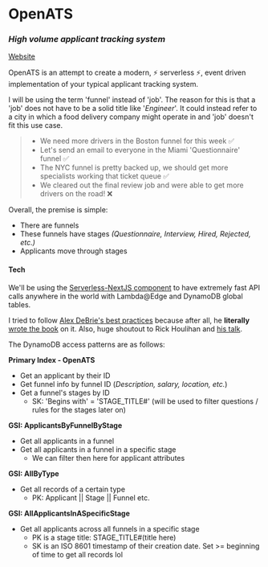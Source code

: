 # OpenATS

### _High volume applicant tracking system_

[Website](https://openats.net)

OpenATS is an attempt to create a modern, ⚡ serverless ⚡, event driven implementation of your typical applicant tracking system.

I will be using the term 'funnel' instead of 'job'. The reason for this is that a 'job' does not have to be a solid title like '_Engineer_'. It could instead refer to a city in which a food delivery company might operate in and 'job' doesn't fit this use case.

> - We need more drivers in the Boston funnel for this week ✅
> - Let's send an email to everyone in the Miami 'Questionnaire' funnel ✅
> - The NYC funnel is pretty backed up, we should get more specialists working that ticket queue ✅
> - We cleared out the final review job and were able to get more drivers on the road! ❌

Overall, the premise is simple:

- There are funnels
- These funnels have stages _(Questionnaire, Interview, Hired, Rejected, etc.)_
- Applicants move through stages

#### Tech

We'll be using the [Serverless-NextJS component](https://github.com/serverless-nextjs/serverless-next.js) to have extremely fast API calls anywhere in the world with Lambda@Edge and DynamoDB global tables.

I tried to follow [Alex DeBrie's best practices](https://www.youtube.com/watch?v=DIQVJqiSUkE) because after all, he **literally** [wrote the book](https://www.dynamodbbook.com/) on it. Also, huge shoutout to Rick Houlihan and [his talk](https://www.youtube.com/watch?v=HaEPXoXVf2k&).

The DynamoDB access patterns are as follows:

**Primary Index - OpenATS**

- Get an applicant by their ID
- Get funnel info by funnel ID (_Description, salary, location, etc._)
- Get a funnel's stages by ID
  - SK: 'Begins with' = 'STAGE_TITLE#' (will be used to filter questions / rules for the stages later on)

**GSI: ApplicantsByFunnelByStage**

- Get all applicants in a funnel
- Get all applicants in a funnel in a specific stage
  - We can filter then here for applicant attributes

**GSI: AllByType**

- Get all records of a certain type
  - PK: Applicant || Stage || Funnel etc.

**GSI: AllApplicantsInASpecificStage**

- Get all applicants across all funnels in a specific stage
  - PK is a stage title: STAGE_TITLE#(title here)
  - SK is an ISO 8601 timestamp of their creation date. Set >= beginning of time to get all records lol
